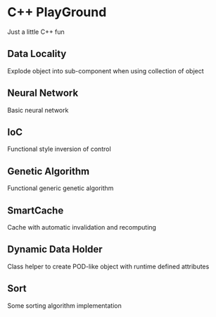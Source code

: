 C++ PlayGround
==============

Just a little C++ fun

Data Locality
-------------

Explode object into sub-component when using collection of object

Neural Network
--------------

Basic neural network

IoC
---

Functional style inversion of control 

Genetic Algorithm
-----------------

Functional generic genetic algorithm

SmartCache
----------

Cache with automatic invalidation and recomputing

Dynamic Data Holder
-------------------

Class helper to create POD-like object with runtime defined attributes

Sort
----

Some sorting algorithm implementation
